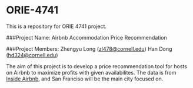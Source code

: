 # ORIE-4741

This is a repository for ORIE 4741 project.

###Project Name: Airbnb Accommodation Price Recommendation

###Project Members:
Zhengyu Long (zl478@cornell.edu)
Han Dong (hd324@cornell.edu)

The aim of this project is to develop a price recommendation tool for hosts on Airbnb to maximize profits with given availabilites.
The data is from [Inside Airbnb](http://insideairbnb.com/get-the-data.html), and San Franciso will be the main city focused on.
